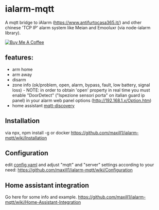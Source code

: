 # ialarm-mqtt
A mqtt bridge to iAlarm (https://www.antifurtocasa365.it/) and other chinese 'TCP IP' alarm system like Meian and Emooluxr (via node-ialarm library). 

<a href="https://www.buymeacoffee.com/maxill1" target="_blank">
<img src="https://www.buymeacoffee.com/assets/img/guidelines/download-assets-sm-2.svg" alt="Buy Me A Coffee"></a>

## features:
* arm home
* arm away
* disarm
* zone info (ok/problem, open, alarm, bypass, fault, low battery, signal loss) - NOTE: in order to obtain 'open' property in real time you must enable "DoorDetect" ("Ispezione sensori porta" on italian guard ip panel) in your alarm web panel options (http://192.168.1.x/Option.htm)
* home assistant [mqtt-discovery](https://www.home-assistant.io/docs/mqtt/discovery/)

## Installation
via npx, npm install -g or docker
https://github.com/maxill1/ialarm-mqtt/wiki/Installation

## Configuration
edit [config.yaml](templates/tmpl.config.yaml) and adjust "mqtt" and "server" settings according to your need:
https://github.com/maxill1/ialarm-mqtt/wiki/Configuration

## Home assistant integration
Go here for some info and example.
https://github.com/maxill1/ialarm-mqtt/wiki/Home-Assistant-Integration
